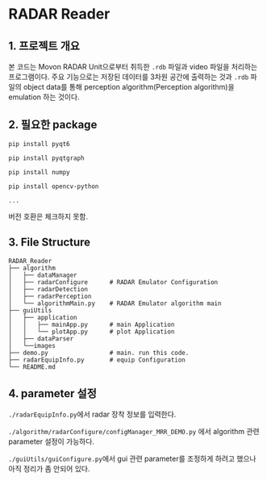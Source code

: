 
# RADAR Reader

## 1. 프로젝트 개요

본 코드는 Movon RADAR Unit으로부터 취득한 `.rdb` 파일과 video 파일을 처리하는 프로그램이다. 
주요 기능으로는 저장된 데이터를 3차원 공간에 출력하는 것과 `.rdb` 파일의 object data를 통해 perception algorithm(Perception algorithm)을 emulation 하는 것이다.


## 2. 필요한 package

```
pip install pyqt6

pip install pyqtgraph

pip install numpy 

pip install opencv-python

...

```

버전 호환은 체크하지 못함.

## 3. File Structure

```
RADAR_Reader
├── algorithm
│   ├── dataManager
│   ├── radarConfigure      # RADAR Emulator Configuration
│   ├── radarDetection
│   ├── radarPerception
│   └── algorithmMain.py    # RADAR Emulator algorithm main
├── guiUtils
│   ├── application
│   │   ├── mainApp.py      # main Application
│   │   └── plotApp.py      # plot Application
│   ├── dataParser
│   └──images
├── demo.py                 # main. run this code.
├── radarEquipInfo.py       # equip Configuration
└── README.md
```

## 4. parameter 설정

`./radarEquipInfo.py`에서 radar 장착 정보를 입력한다.

`./algorithm/radarConfigure/configManager_MRR_DEMO.py` 에서 algorithm 관련 parameter 설정이 가능하다.

`./guiUtils/guiConfigure.py`에서 gui 관련 parameter를 조정하게 하려고 했으나 아직 정리가 좀 안되어 있다.

